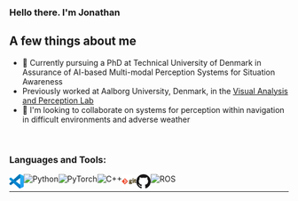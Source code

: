 ### Hello there. I'm Jonathan

## A few things about me
- 🔭 Currently pursuing a PhD at Technical University of Denmark in Assurance of AI-based Multi-modal Perception Systems for Situation Awareness
- Previously worked at Aalborg University, Denmark, in the [Visual Analysis and Perception Lab][VAP]
- 👯 I'm looking to collaborate on systems for perception within navigation in difficult environments and adverse weather
<br />

### Languages and Tools:

<img align="left" alt="Visual Studio Code" width="26px" src="https://raw.githubusercontent.com/github/explore/80688e429a7d4ef2fca1e82350fe8e3517d3494d/topics/visual-studio-code/visual-studio-code.png" />
<img align="left" alt="Python" height="26px" src="https://avatars.githubusercontent.com/u/1525981?s=200&v=4" />
<img align="left" alt="PyTorch" height="26px" src="https://pytorch.org/assets/images/logo-icon.svg" />
<img align="left" alt="C++" height="26px" src="https://raw.githubusercontent.com/Benio101/cpp-logo/master/cpp_logo.png" />
<img align="left" alt="Git" height="26px" src="https://raw.githubusercontent.com/github/explore/80688e429a7d4ef2fca1e82350fe8e3517d3494d/topics/git/git.png" />
<img align="left" alt="GitHub" height="26px" src="https://raw.githubusercontent.com/github/explore/78df643247d429f6cc873026c0622819ad797942/topics/github/github.png" />
<img align="left" alt="ROS" height="26px" src="https://external-content.duckduckgo.com/ip3/wiki.ros.org.ico" />

<br />

---

[rob]: https://www.en.aau.dk/education/master/robotics
[VAP]: https://vap.aau.dk/




<!--
**JonathanESchmidt/JonathanESchmidt** is a ✨ _special_ ✨ repository because its `README.md` (this file) appears on your GitHub profile.

Here are some ideas to get you started:

- 🔭 I’m currently working on ...
- 🌱 I’m currently learning ...
- 👯 I’m looking to collaborate on ...
- 🤔 I’m looking for help with ...
- 💬 Ask me about ...
- 📫 How to reach me: ...
- 😄 Pronouns: ...
- ⚡ Fun fact: ...
-->
